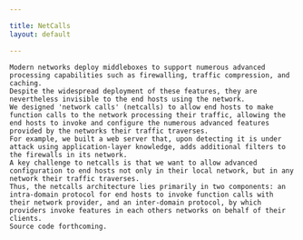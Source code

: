```yaml
---

title: NetCalls
layout: default

---
```


    Modern networks deploy middleboxes to support numerous advanced processing capabilities such as firewalling, traffic compression, and caching.
    Despite the widespread deployment of these features, they are nevertheless invisible to the end hosts using the network.
    We designed 'network calls' (netcalls) to allow end hosts to make function calls to the network processing their traffic, allowing the end hosts to invoke and configure the numerous advanced features provided by the networks their traffic traverses.
    For example, we built a web server that, upon detecting it is under attack using application-layer knowledge, adds additional filters to the firewalls in its network.
    A key challenge to netcalls is that we want to allow advanced configuration to end hosts not only in their local network, but in any network their traffic traverses. 
    Thus, the netcalls architecture lies primarily in two components: an intra-domain protocol for end hosts to invoke function calls with their network provider, and an inter-domain protocol, by which providers invoke features in each others networks on behalf of their clients.
    Source code forthcoming.
